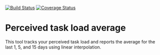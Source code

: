 [![Build Status](https://travis-ci.org/twaugh/perceived-load.svg?branch=master)](https://travis-ci.org/twaugh/perceived-load)
[![Coverage Status](https://coveralls.io/repos/github/twaugh/perceived-load/badge.svg)](https://coveralls.io/github/twaugh/perceived-load)

Perceived task load average
===========================

This tool tracks your perceived task load and reports the average
for the last 1, 5, and 15 days using linear interpolation.
